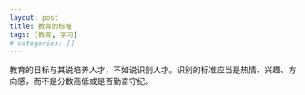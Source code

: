 ```yaml
---
layout: post
title: 教育的标准
tags: [教育, 学习]
# categories: []
---
```


教育的目标与其说培养人才，不如说识别人才。识别的标准应当是热情、兴趣、方向感，而不是分数高低或是否勤奋守纪。

